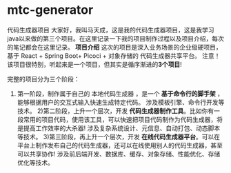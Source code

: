 # mtc-generator
代码生成器项目
  大家好，我叫马天成，这是我的代码生成器项目，这是我学习java以来做的第三个项目。在这里记录一下我的项目制作过程以及项目介绍，每次的笔记都会在这里记录。
**项目介绍**
这次的项目是深入业务场景的企业级硬项目，基于 React + Spring Boot+ Picoci + 对象存储的 代码生成器共享平台。
注意！该项目很特别，听起来是一个项目，但其实是循序渐进的**3个项目**!

完整的项目分为三个阶段：
1) 第一阶段，制作属于自己的 本地代码生成器 ，是一个 **基于命令行的脚手架** ，能够根据用户的交互式输入快速生成特定代码。
涉及模板引擎、命令行开发等技术。
2)第二阶段，上升一个层次，开发 **代码生成器制作工具**。比如你有一段常用的项目代码，使用该工具，可以快速把项目代码制作为代码生成器，将是提高工作效率的大杀器!
涉及复杂系统设计、元信息、自动打包、动态脚本等技术。
3)第三阶段，再上升一个层次，开发 **在线代码生成器平台**。可以在平台上制作发布自己的代码生成器，还可以在线使用别人的代码生成器，甚至可以共享协作!
涉及前后端开发、数据库、缓存、对象存储、性能优化、存储优化等技术。
